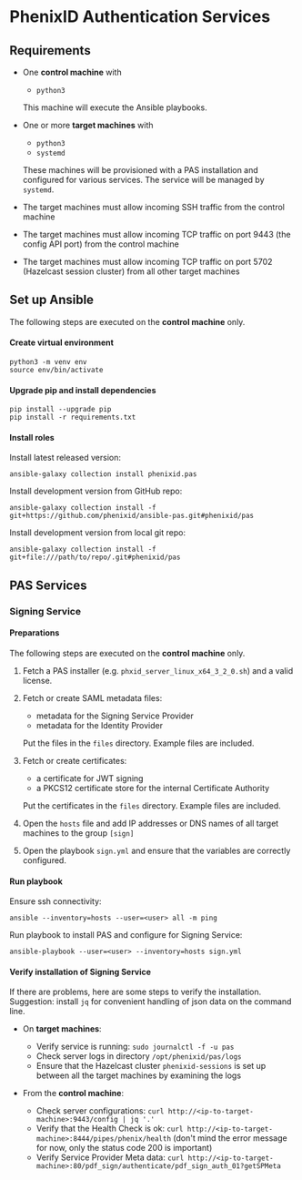 # PhenixID Authentication Services

## Requirements

 - One **control machine** with 
 
    - `python3` 
   
    This machine will execute the Ansible playbooks.
 
 - One or more **target machines** with 
 
    - `python3` 
    - `systemd`
   
    These machines will be provisioned with a PAS installation and configured for various services. The service will be managed by `systemd`.
 
 - The target machines must allow incoming SSH traffic from the control machine
 
 - The target machines must allow incoming TCP traffic on port 9443 (the config API port) from the control machine
 
 - The target machines must allow incoming TCP traffic on port 5702 (Hazelcast session cluster) from all other target machines

## Set up Ansible 

The following steps are executed on the **control machine** only.

#### Create virtual environment

```
python3 -m venv env
source env/bin/activate
```

#### Upgrade pip and install dependencies
```
pip install --upgrade pip
pip install -r requirements.txt
```

#### Install roles
Install latest released version:
```
ansible-galaxy collection install phenixid.pas
```

Install development version from GitHub repo:
```
ansible-galaxy collection install -f git+https://github.com/phenixid/ansible-pas.git#phenixid/pas
```

Install development version from local git repo:
```
ansible-galaxy collection install -f git+file:///path/to/repo/.git#phenixid/pas
```

## PAS Services

### Signing Service

#### Preparations

The following steps are executed on the **control machine** only.
 
1. Fetch a PAS installer (e.g. `phxid_server_linux_x64_3_2_0.sh`) and a valid license.

1. Fetch or create SAML metadata files:
     - metadata for the Signing Service Provider 
     - metadata for the Identity Provider
     
     Put the files in the `files` directory. Example files are included.

1. Fetch or create certificates:
     - a certificate for JWT signing 
     - a PKCS12 certificate store for the internal Certificate Authority

     Put the certificates in the `files` directory. Example files are included.
     
1. Open the `hosts` file and add IP addresses or DNS names of all target machines to the group `[sign]`
     
1. Open the playbook `sign.yml` and ensure that the variables are correctly configured.

#### Run playbook

Ensure ssh connectivity:
```
ansible --inventory=hosts --user=<user> all -m ping
```

Run playbook to install PAS and configure for Signing Service:
```
ansible-playbook --user=<user> --inventory=hosts sign.yml
```

#### Verify installation of Signing Service

If there are problems, here are some steps to verify the installation.
Suggestion: install `jq` for convenient handling of json data on the command line.

 - On **target machines**:
    - Verify service is running: `sudo journalctl -f -u pas`
    - Check server logs in directory `/opt/phenixid/pas/logs`
    - Ensure that the Hazelcast cluster `phenixid-sessions` is set up between all the target machines by examining the logs
 
 - From the **control machine**: 
    - Check server configurations: `curl http://<ip-to-target-machine>:9443/config | jq '.'`
    - Verify that the Health Check is ok: `curl http://<ip-to-target-machine>:8444/pipes/phenix/health` (don't mind the error message for now, only the status code 200 is important)
    - Verify Service Provider Meta data: `curl http://<ip-to-target-machine>:80/pdf_sign/authenticate/pdf_sign_auth_01?getSPMeta`